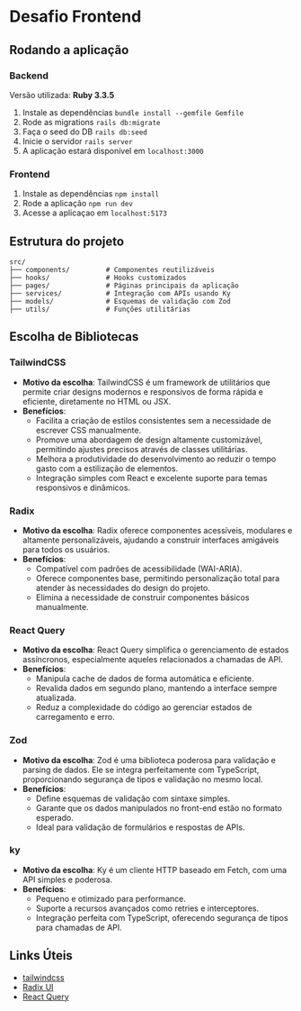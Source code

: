 # Desafio Frontend

## Rodando a aplicação

### Backend

Versão utilizada: **Ruby 3.3.5**

1. Instale as dependências `bundle install --gemfile Gemfile`
2. Rode as migrations `rails db:migrate`
3. Faça o seed do DB `rails db:seed`
4. Inicie o servidor `rails server`
5. A aplicação estará disponível em `localhost:3000`

### Frontend

1. Instale as dependências `npm install`
2. Rode a aplicação `npm run dev`
3. Acesse a aplicaçao em `localhost:5173`

## Estrutura do projeto

```plaintext
src/
├── components/         # Componentes reutilizáveis
├── hooks/              # Hooks customizados
├── pages/              # Páginas principais da aplicação
├── services/           # Integração com APIs usando Ky
├── models/             # Esquemas de validação com Zod
├── utils/              # Funções utilitárias
```

## Escolha de Bibliotecas

### TailwindCSS

- **Motivo da escolha**: TailwindCSS é um framework de utilitários que permite criar designs modernos e responsivos de forma rápida e eficiente, diretamente no HTML ou JSX.
- **Benefícios**:
  - Facilita a criação de estilos consistentes sem a necessidade de escrever CSS manualmente.
  - Promove uma abordagem de design altamente customizável, permitindo ajustes precisos através de classes utilitárias.
  - Melhora a produtividade do desenvolvimento ao reduzir o tempo gasto com a estilização de elementos.
  - Integração simples com React e excelente suporte para temas responsivos e dinâmicos.

### Radix

- **Motivo da escolha**: Radix oferece componentes acessíveis, modulares e altamente personalizáveis, ajudando a construir interfaces amigáveis para todos os usuários.
- **Benefícios**:
  - Compatível com padrões de acessibilidade (WAI-ARIA).
  - Oferece componentes base, permitindo personalização total para atender às necessidades do design do projeto.
  - Elimina a necessidade de construir componentes básicos manualmente.

### React Query

- **Motivo da escolha**: React Query simplifica o gerenciamento de estados assíncronos,
  especialmente aqueles relacionados a chamadas de API.
- **Benefícios**:
  - Manipula cache de dados de forma automática e eficiente.
  - Revalida dados em segundo plano, mantendo a interface sempre atualizada.
  - Reduz a complexidade do código ao gerenciar estados de carregamento e erro.

### Zod

- **Motivo da escolha**: Zod é uma biblioteca poderosa para validação e parsing de dados. Ele se integra perfeitamente com TypeScript, proporcionando segurança de tipos e validação no mesmo local.
- **Benefícios**:
  - Define esquemas de validação com sintaxe simples.
  - Garante que os dados manipulados no front-end estão no formato esperado.
  - Ideal para validação de formulários e respostas de APIs.

### ky

- **Motivo da escolha**: Ky é um cliente HTTP baseado em Fetch, com uma API simples e poderosa.
- **Benefícios**:
  - Pequeno e otimizado para performance.
  - Suporte a recursos avançados como retries e interceptores.
  - Integração perfeita com TypeScript, oferecendo segurança de tipos para chamadas de API.

## Links Úteis

- [tailwindcss](https://tailwindcss.com/)
- [Radix UI](https://www.radix-ui.com/primitives/docs/overview/introduction)
- [React Query](https://tanstack.com/query/v3/docs/framework/react/overview)